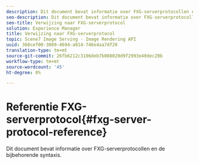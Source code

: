 ```yaml
---
description: Dit document bevat informatie over FXG-serverprotocollen en de bijbehorende syntaxis.
seo-description: Dit document bevat informatie over FXG-serverprotocollen en de bijbehorende syntaxis.
seo-title: Verwijzing naar FXG-serverprotocol
solution: Experience Manager
title: Verwijzing naar FXG-serverprotocol
topic: Scene7 Image Serving - Image Rendering API
uuid: 368cef00-3009-4694-a014-746e4aa7df20
translation-type: tm+mt
source-git-commit: 26fb6212c3106deb7b088020d9f2993e40dec20b
workflow-type: tm+mt
source-wordcount: '45'
ht-degree: 0%

---
```



# Referentie FXG-serverprotocol{#fxg-server-protocol-reference}

Dit document bevat informatie over FXG-serverprotocollen en de bijbehorende syntaxis.

